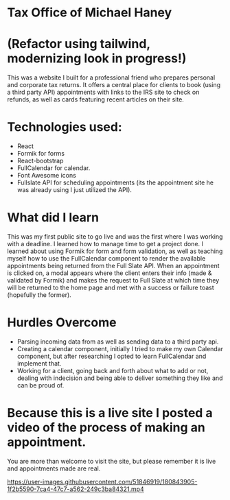 # Tax Office of Michael Haney
# (Refactor using tailwind, modernizing look in progress!)

This was a website I built for a professional friend who prepares personal and corporate tax returns.
It offers a central place for clients to book (using a third party API) appointments with links to 
the IRS site to check on refunds, as well as cards featuring recent articles on their site. 

# Technologies used:
 * React
 * Formik for forms
 * React-bootstrap
 * FullCalendar for calendar.
 * Font Awesome icons
 * Fullslate API for scheduling appointments (its the appointment site he was already using I just utilized the API).
 
# What did I learn
  This was my first public site to go live and was the first where I was working with a deadline.
  I learned how to manage time to get a project done. I learned about using Formik for form and form validation,
  as well as teaching myself how to use the FullCalendar component to render the available appointments being returned from the Full Slate API.
  When an appointment is clicked on, a modal appears where the client enters their info (made & validated by Formik) and makes the request to
  Full Slate at which time they will be returned to the home page and met with a success or failure toast (hopefully the former).
  
# Hurdles Overcome
  * Parsing incoming data from as well as sending data to a third party api.
  * Creating a calendar component, initially I tried to make my own Calendar component, but after 
    researching I opted to learn FullCalendar and implement that.
  * Working for a client, going back and forth about what to add or not, dealing with
    indecision and being able to deliver something they like and can be proud of. 
    
    
    
# Because this is a live site I posted a video of the process of making an appointment.
  You are more than welcome to visit the site, but please remember it is live and appointments made are real.

https://user-images.githubusercontent.com/51846919/180843905-1f2b5590-7ca4-47c7-a562-249c3ba84321.mp4




